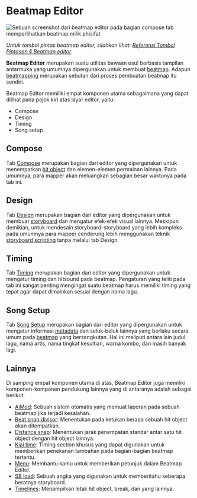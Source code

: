 # Beatmap Editor

![Sebuah screenshot dari beatmap editor pada bagian compose tab memperlihatkan beatmap milik phisifat](img/compose.jpg)

*Untuk tombol pintas beatmap editor, silahkan lihat: [Referensi Tombol Pintasan § Beatmap editor](/wiki/Client/Keyboard_shortcuts#beatmap-editor)*

**Beatmap Editor** merupakan suatu utilitas bawaan osu! berbasis tampilan antarmuka yang umumnya dipergunakan untuk membuat [beatmap](/wiki/Beatmap). Adapun [beatmapping](/wiki/Beatmapping) merupakan sebutan dari proses pembuatan beatmap itu sendiri.

Beatmap Editor memiliki empat komponen utama sebagaimana yang dapat dilihat pada pojok kiri atas layar editor, yaitu:

- Compose
- Design
- Timing
- Song setup

## Compose

Tab [Compose](/wiki/Client/Beatmap_editor/Compose) merupakan bagian dari editor yang dipergunakan untuk menempatkan [hit object](/wiki/Gameplay/Hit_object) dan elemen-elemen permainan lainnya. Pada umumnya, para mapper akan meluangkan sebagian besar waktunya pada tab ini.

## Design

Tab [Design](/wiki/Client/Beatmap_editor/Design) merupakan bagian dari editor yang dipergunakan untuk membuat [storyboard](/wiki/Storyboard) dan mengatur efek-efek visual lainnya. Meskipun demikian, untuk mendesain storyboard-storyboard yang lebih kompleks pada umumnya para mapper cenderung lebih menggunakan teknik [storyboard scripting](/wiki/Storyboard/Scripting) tanpa melalui tab Design.

## Timing

Tab [Timing](/wiki/Client/Beatmap_editor/Timing) merupakan bagian dari editor yang dipergunakan untuk mengatur timing dan hitsound pada beatmap. Pengaturan yang teliti pada tab ini sangat penting mengingat suatu beatmap harus memiliki timing yang tepat agar dapat dimainkan sesuai dengan irama lagu.

## Song Setup

Tab [Song Setup](/wiki/Client/Beatmap_editor/Song_Setup) merupakan bagian dari editor yang dipergunakan untuk mengatur informasi [metadata](/wiki/Client/Beatmap_editor/Song_Setup#song-and-map-metadata) dan seluk-beluk lainnya yang berlaku secara umum pada [beatmap](/wiki/Beatmap) yang bersangkutan. Hal ini meliputi antara lain judul lagu, nama artis, nama tingkat kesultian, warna kombo, dan masih banyak lagi.

## Lainnya

Di samping empat komponen utama di atas, Beatmap Editor juga memiliki komponen-komponen pendukung lainnya yang di antaranya adalah sebagai berikut:

- [AiMod](AiMod): Sebuah sistem otomatis yang memuat laporan pada sebuah beatmap jika terjadi kesalahan.
- [Beat snap divisor](Beat_Snap_Divisor): Menentukan pada ketukan berapa sebuah hit object akan ditempatkan.
- [Distance snap](Distance_snap): Menentukan jarak penempatan standar antar satu hit object dengan hit object lainnya.
- [Kiai time](/wiki/Gameplay/Kiai_time): Timing section khusus yang dapat digunakan untuk memberikan penekanan tambahan pada bagian-bagian beatmap tertentu.
- [Menu](Menu): Membantu kamu untuk memberikan petunjuk dalam Beatmap Editor.
- [SB load](SB_Load): Sebuah angka yang digunakan untuk memberitahu seberapa beratnya storyboard.
- [Timelines](Timelines): Menampilkan letak hit object, break, dan yang lainnya.
